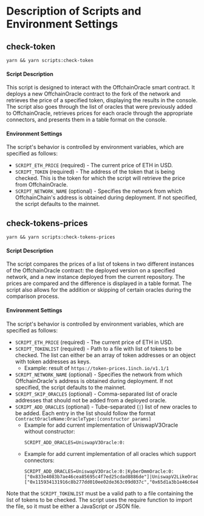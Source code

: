 # Description of Scripts and Environment Settings

## check-token
`yarn && yarn scripts:check-token`

#### Script Description

This script is designed to interact with the OffchainOracle smart contract. It deploys a new OffchainOracle contract to the fork of the network and retrieves the price of a specified token, displaying the results in the console. The script also goes through the list of oracles that were previously added to OffchainOracle, retrieves prices for each oracle through the appropriate connectors, and presents them in a table format on the console.

#### Environment Settings

The script's behavior is controlled by environment variables, which are specified as follows:
 - `SCRIPT_ETH_PRICE` (required) - The current price of ETH in USD.
 - `SCRIPT_TOKEN` (required) - The address of the token that is being checked. This is the token for which the script will retrieve the price from OffchainOracle.
 - `SCRIPT_NETWORK_NAME` (optional) - Specifies the network from which OffchainChain's address is obtained during deployment. If not specified, the script defaults to the mainnet.

## check-tokens-prices
`yarn && yarn scripts:check-tokens-prices`

#### Script Description

The script compares the prices of a list of tokens in two different instances of the OffchainOracle contract: the deployed version on a specified network, and a new instance deployed from the current repository. The prices are compared and the difference is displayed in a table format. The script also allows for the addition or skipping of certain oracles during the comparison process.

#### Environment Settings

The script's behavior is controlled by environment variables, which are specified as follows:
- `SCRIPT_ETH_PRICE` (required) - The current price of ETH in USD.
- `SCRIPT_TOKENLIST` (required) - Path to a file with list of tokens to be checked. The list can either be an array of token addresses or an object with token addresses as keys.
    - Example: result of `https://token-prices.1inch.io/v1.1/1`
- `SCRIPT_NETWORK_NAME` (optional) - Specifies the network from which OffchainOracle's address is obtained during deployment. If not specified, the script defaults to the mainnet.
- `SCRIPT_SKIP_ORACLES` (optional) - Comma-separated list of oracle addresses that should not be added from a deployed oracle.
- `SCRIPT_ADD_ORACLES` (optional) - Tube-separated (`|`) list of new oracles to be added. Each entry in the list should follow the format `ContractOracleName:OracleType:[constructor params]`
    - Example for add current implementation of UniswapV3Oracle without constructor:
        ```
        SCRIPT_ADD_ORACLES=UniswapV3Oracle:0:
        ```
    - Example for add current implementation of all oracles which support connectors:
        ```
        SCRIPT_ADD_ORACLES=UniswapV3Oracle:0:|KyberDmmOracle:0:["0x833e4083b7ae46cea85695c4f7ed25cdad8886de"]|UniswapV2LikeOracle:0:["0x115934131916c8b277dd010ee02de363c09d037c","0x65d1a3b1e46c6e4f1be1ad5f99ef14dc488ae0549dc97db9b30afe2241ce1c7a"]
        ```

Note that the `SCRIPT_TOKENLIST` must be a valid path to a file containing the list of tokens to be checked. The script uses the require function to import the file, so it must be either a JavaScript or JSON file.

